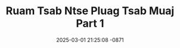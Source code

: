 ---
layout: movie-video-data
date: 2025-03-01 21:25:08 -0871
categories: movie

# Site Attributes
title: "Ruam Tsab Ntse Pluag Tsab Muaj Part 1"
permalink: "/movie/Ruam_Tsab_Ntse_Pluag_Tsab_Muaj_Part_1"

# Movie Attributes
synopsis: ""
producer: "Kou Thao"
director: ""
writer: ""
video_link: "https://youtu.be/Hn7D30bAw2Y?si=VZiT99pLrjyBTEa5"
genre: "Action"
year: "2005"
release_type: "VHS"
storage: "Center for Hmong Studies"
thumbnail: "/assets/images/movie_thumbnails/Ruam Tsab Ntse Pluag Tsab Muaj Part 1.jpeg"
publishing_company: "Hmong Media Production"

# Sequels + Parts
base_movie: ""
total_parts: 
sequel: ""

# Movie Cast
cast:
- name: "Kooj Hawj"
---